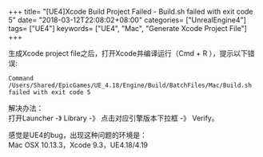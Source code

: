 +++
title= "[UE4]Xcode Build Project Failed - Build.sh failed with exit code 5"
date= "2018-03-12T22:08:02+08:00"
categories= ["UnrealEngine4"]
tags= ["UE4"]
keywords= ["UE4", "Mac", "Generate Xcode Project File"]
+++

生成Xcode project file之后，打开Xcode并编译运行（Cmd + R ），提示以下错误:

    Command /Users/Shared/EpicGames/UE_4.18/Engine/Build/BatchFiles/Mac/Build.sh failed with exit code 5
    
解决办法：  
打开Launcher -》 Library -》 点击对应引擎版本下拉框 -》 Verify。

感觉是UE4的bug，出现这种问题的环境是：  
Mac OSX 10.13.3，Xcode 9.3，UE4.18/4.19